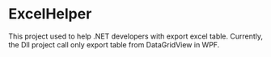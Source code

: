 ExcelHelper
===========

This project used to help .NET  developers with export excel table. Currently, the Dll project call only export table from DataGridView in WPF.
